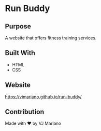 # Run Buddy

## Purpose
A website that offers fitness training services.

## Built With
* HTML
* CSS

## Website
https://vimariano.github.io/run-buddy/

## Contribution
Made with ❤️ by VJ Mariano
